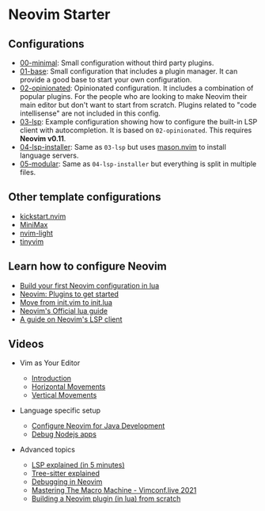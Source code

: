 # Neovim Starter

## Configurations

* [00-minimal](https://github.com/VonHeikemen/nvim-starter/tree/00-minimal): Small configuration without third party plugins.
* [01-base](https://github.com/VonHeikemen/nvim-starter/tree/01-base): Small configuration that includes a plugin manager. It can provide a good base to start your own configuration.
* [02-opinionated](https://github.com/VonHeikemen/nvim-starter/tree/02-opinionated): Opinionated configuration. It includes a combination of popular plugins. For the people who are looking to make Neovim their main editor but don't want to start from scratch. Plugins related to "code intellisense" are not included in this config.
* [03-lsp](https://github.com/VonHeikemen/nvim-starter/tree/03-lsp): Example configuration showing how to configure the built-in LSP client with autocompletion. It is based on `02-opinionated`. This requires **Neovim v0.11**.
* [04-lsp-installer](https://github.com/VonHeikemen/nvim-starter/tree/04-lsp-installer): Same as `03-lsp` but uses [mason.nvim](https://github.com/williamboman/mason.nvim) to install language servers.
* [05-modular](https://github.com/VonHeikemen/nvim-starter/tree/05-modular): Same as `04-lsp-installer` but everything is split in multiple files.

## Other template configurations

* [kickstart.nvim](https://github.com/nvim-lua/kickstart.nvim)
* [MiniMax](https://github.com/nvim-mini/minimax)
* [nvim-light](https://github.com/VonHeikemen/nvim-light)
* [tinyvim](https://github.com/NvChad/tinyvim)

## Learn how to configure Neovim

* [Build your first Neovim configuration in lua](https://vonheikemen.github.io/devlog/tools/build-your-first-lua-config-for-neovim/)
* [Neovim: Plugins to get started](https://vonheikemen.github.io/devlog/tools/neovim-plugins-to-get-started/)
* [Move from init.vim to init.lua](https://vonheikemen.github.io/devlog/tools/configuring-neovim-using-lua/)
* [Neovim's Official lua guide](https://neovim.io/doc/user/lua-guide.html)
* [A guide on Neovim's LSP client](https://vonheikemen.github.io/devlog/tools/neovim-lsp-client-guide/)

## Videos

* Vim as Your Editor
  * [Introduction](https://www.youtube.com/watch?v=X6AR2RMB5tE) 
  * [Horizontal Movements](https://youtu.be/5JGVtttuDQA) 
  * [Vertical Movements](https://www.youtube.com/watch?v=KfENDDEpCsI) 

* Language specific setup
  * [Configure Neovim for Java Development](https://www.youtube.com/watch?v=C7juSZsM2Fg) 
  * [Debug Nodejs apps](https://www.youtube.com/watch?v=Ul_WPhS2bis)

* Advanced topics
  * [LSP explained (in 5 minutes)](https://www.youtube.com/watch?v=LaS32vctfOY)
  * [Tree-sitter explained](https://www.youtube.com/watch?v=09-9LltqWLY) 
  * [Debugging in Neovim](https://www.youtube.com/watch?v=0moS8UHupGc)
  * [Mastering The Macro Machine - Vimconf.live 2021](https://www.youtube.com/watch?v=ZMA6MghrpWM) 
  * [Building a Neovim plugin (in lua) from scratch](https://www.youtube.com/watch?v=n4Lp4cV8YR0)

